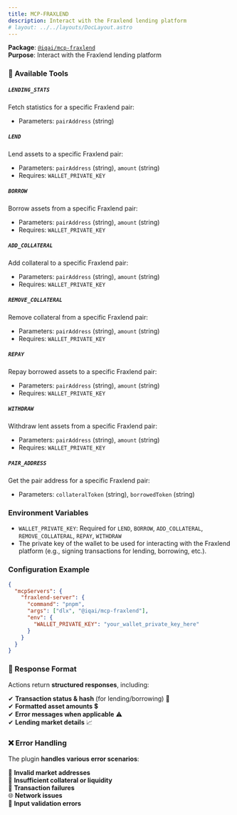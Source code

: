 ```yaml
---
title: MCP-FRAXLEND
description: Interact with the Fraxlend lending platform
# layout: ../../layouts/DocLayout.astro
---
```


**Package**: [`@iqai/mcp-fraxlend`](https://www.npmjs.com/package/@iqai/mcp-fraxlend)  
**Purpose**: Interact with the Fraxlend lending platform

### 🔧 Available Tools

##### `LENDING_STATS`

Fetch statistics for a specific Fraxlend pair:

- Parameters: `pairAddress` (string)

##### `LEND`

Lend assets to a specific Fraxlend pair:

- Parameters: `pairAddress` (string), `amount` (string)
- Requires: `WALLET_PRIVATE_KEY`

##### `BORROW`

Borrow assets from a specific Fraxlend pair:

- Parameters: `pairAddress` (string), `amount` (string)
- Requires: `WALLET_PRIVATE_KEY`

##### `ADD_COLLATERAL`

Add collateral to a specific Fraxlend pair:

- Parameters: `pairAddress` (string), `amount` (string)
- Requires: `WALLET_PRIVATE_KEY`

##### `REMOVE_COLLATERAL`

Remove collateral from a specific Fraxlend pair:

- Parameters: `pairAddress` (string), `amount` (string)
- Requires: `WALLET_PRIVATE_KEY`

##### `REPAY`

Repay borrowed assets to a specific Fraxlend pair:

- Parameters: `pairAddress` (string), `amount` (string)
- Requires: `WALLET_PRIVATE_KEY`

##### `WITHDRAW`

Withdraw lent assets from a specific Fraxlend pair:

- Parameters: `pairAddress` (string), `amount` (string)
- Requires: `WALLET_PRIVATE_KEY`

##### `PAIR_ADDRESS`

Get the pair address for a specific Fraxlend pair:

- Parameters: `collateralToken` (string), `borrowedToken` (string)

### Environment Variables

- `WALLET_PRIVATE_KEY`: Required for `LEND`, `BORROW`, `ADD_COLLATERAL`, `REMOVE_COLLATERAL`, `REPAY`, `WITHDRAW`
- The private key of the wallet to be used for interacting with the Fraxlend platform (e.g., signing transactions for lending, borrowing, etc.).

### Configuration Example

```json
{
  "mcpServers": {
    "fraxlend-server": {
      "command": "pnpm",
      "args": ["dlx", "@iqai/mcp-fraxlend"],
      "env": {
        "WALLET_PRIVATE_KEY": "your_wallet_private_key_here"
      }
    }
  }
}
```

### 📜 Response Format

Actions return **structured responses**, including:

✔ **Transaction status & hash** (for lending/borrowing) 🔗  
✔ **Formatted asset amounts** 💲  
✔ **Error messages when applicable** ⚠  
✔ **Lending market details** 📈

### ❌ Error Handling

The plugin **handles various error scenarios**:

🚨 **Invalid market addresses**  
💸 **Insufficient collateral or liquidity**  
🔄 **Transaction failures**  
🌐 **Network issues**  
🛑 **Input validation errors**
